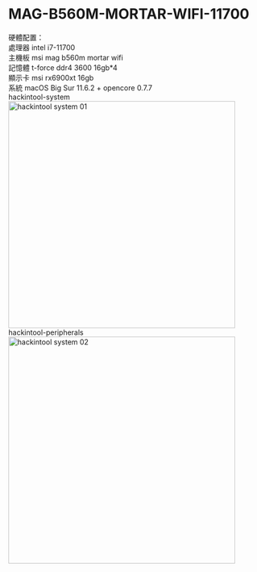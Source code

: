 # MAG-B560M-MORTAR-WIFI-11700
硬體配置：<br>
處理器 intel i7-11700<br>
主機板 msi mag b560m mortar wifi<br>
記憶體 t-force ddr4 3600 16gb*4<br>
顯示卡 msi rx6900xt 16gb<br>
系統 macOS Big Sur 11.6.2 + opencore 0.7.7<br>
hackintool-system<br>
<img width="450" alt="hackintool system 01" src="https://user-images.githubusercontent.com/79300809/149258037-fdbe9431-49c8-4f1b-928c-4df6fa2104af.png"><br>
hackintool-peripherals<br>
<img width="450" alt="hackintool system 02" src="https://user-images.githubusercontent.com/79300809/149258423-5caef908-1e94-4d15-9833-070c0fa45756.png"><br>
